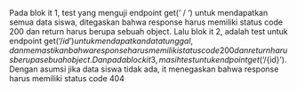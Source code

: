 Pada blok it 1, test yang menguji endpoint get(‘ / ‘) untuk mendapatkan semua data siswa, ditegaskan bahwa response harus memiliki status code 200 dan return harus berupa sebuah object.
Lalu blok it 2, adalah test untuk endpoint get(‘/${id}’) untuk mendapatkan data tunggal, dan memastikan bahwa response harus memiliki status code 200 dan return harus berupa sebuah object.
Dan pada block it 3, masih test untuk endpoint get(‘/${id}’). Dengan asumsi jika data siswa tidak ada, it menegaskan bahwa response harus memiliki status code 404